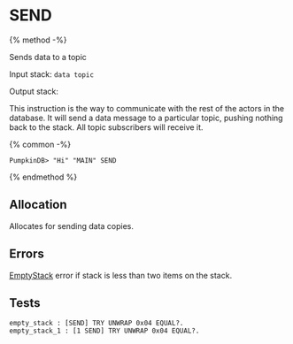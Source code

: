 # SEND

{% method -%}

Sends data to a topic

Input stack: `data topic`

Output stack:

This instruction is the way to communicate with the rest of the
actors in the database. It will send a data message to a particular
topic, pushing nothing back to the stack. All topic subscribers will
receive it.

{% common -%}

```
PumpkinDB> "Hi" "MAIN" SEND
```

{% endmethod %}

## Allocation

Allocates for sending data copies.

## Errors

[EmptyStack](./errors/EmptyStack.md) error if stack is less than two items on the stack.

## Tests

```test
empty_stack : [SEND] TRY UNWRAP 0x04 EQUAL?.
empty_stack_1 : [1 SEND] TRY UNWRAP 0x04 EQUAL?.
```
